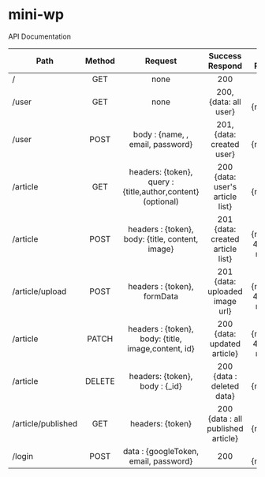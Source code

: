# mini-wp

API Documentation


| Path          | Method        | Request | Success Respond | Error Respond  |
| ------------- |:-------------:| :------:| :-------------: | :------------: |
| /             | GET | none  | 200 | none
| /user         |   GET   |  none  | 200, {data: all user}| 500, {message}
| /user          | POST     |   body : {name, , email, password}  | 201, {data: created user}| 500, {message}
| /article      | GET | headers: {token}, query : {title,author,content}(optional) | 200 {data: user's article list} | 500, {message} 
| /article     |POST | headers : {token}, body: {title, content, image} | 201 {data: created article list} | 500, {message} 400, {bad request}
| /article/upload    |POST | headers : {token}, formData | 201 {data: uploaded image url} | 500, {message} 400, {bad request}
| /article    |PATCH | headers : {token}, body: {title, image,content, id}| 200 {data: updated article} | 500, {message} 400, {bad request}
|/article    | DELETE | headers: {token}, body : {_id} | 200 {data : deleted data} | 500, {message}
|/article/published   | GET | headers: {token}| 200 {data : all published article} | 500, {message}
|/login | POST | data : {googleToken, email, password} | 200 | 500, {message}